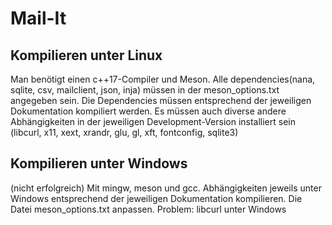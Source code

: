 # Mail-It

## Kompilieren unter Linux
Man benötigt einen c++17-Compiler und Meson. Alle dependencies(nana, sqlite, csv, mailclient, json, inja) müssen in der meson_options.txt angegeben sein. Die Dependencies müssen entsprechend der jeweiligen Dokumentation kompiliert werden. Es müssen auch diverse andere Abhängigkeiten in der jeweiligen Development-Version installiert sein (libcurl, x11, xext, xrandr, glu, gl, xft, fontconfig, sqlite3)

## Kompilieren unter Windows
(nicht erfolgreich)
Mit mingw, meson und gcc. Abhängigkeiten jeweils unter Windows entsprechend der jeweiligen Dokumentation kompilieren. Die Datei meson_options.txt anpassen. 
Problem: libcurl unter Windows